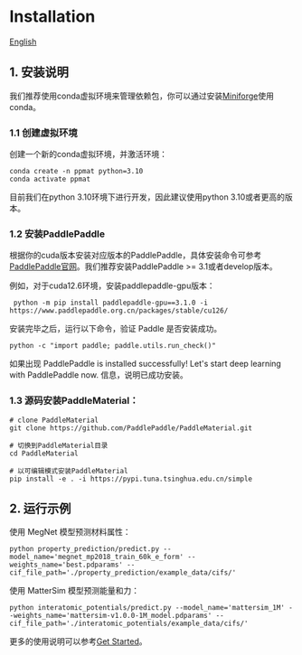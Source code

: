 
# Installation

[English](./install.md)

## 1. 安装说明

我们推荐使用conda虚拟环境来管理依赖包，你可以通过安装[Miniforge](https://github.com/conda-forge/miniforge)使用conda。

### 1.1 创建虚拟环境
创建一个新的conda虚拟环境，并激活环境：

    conda create -n ppmat python=3.10
    conda activate ppmat

目前我们在python 3.10环境下进行开发，因此建议使用python 3.10或者更高的版本。

### 1.2 安装PaddlePaddle
根据你的cuda版本安装对应版本的PaddlePaddle，具体安装命令可参考[PaddlePaddle官网](https://www.paddlepaddle.org.cn/install/quick)。我们推荐安装PaddlePaddle >= 3.1或者develop版本。

例如，对于cuda12.6环境，安装paddlepaddle-gpu版本：

     python -m pip install paddlepaddle-gpu==3.1.0 -i https://www.paddlepaddle.org.cn/packages/stable/cu126/

安装完毕之后，运行以下命令，验证 Paddle 是否安装成功。

    python -c "import paddle; paddle.utils.run_check()"

如果出现 PaddlePaddle is installed successfully! Let's start deep learning with PaddlePaddle now. 信息，说明已成功安装。

### 1.3 源码安装PaddleMaterial：

    # clone PaddleMaterial
    git clone https://github.com/PaddlePaddle/PaddleMaterial.git

    # 切换到PaddleMaterial目录
    cd PaddleMaterial

    # 以可编辑模式安装PaddleMaterial
    pip install -e . -i https://pypi.tuna.tsinghua.edu.cn/simple


## 2. 运行示例

使用 MegNet 模型预测材料属性：

    python property_prediction/predict.py --model_name='megnet_mp2018_train_60k_e_form' --weights_name='best.pdparams' --cif_file_path='./property_prediction/example_data/cifs/'

使用 MatterSim 模型预测能量和力：

    python interatomic_potentials/predict.py --model_name='mattersim_1M' --weights_name='mattersim-v1.0.0-1M_model.pdparams' --cif_file_path='./interatomic_potentials/example_data/cifs/'

更多的使用说明可以参考[Get Started](./get_started.md)。
